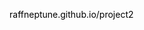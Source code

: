 <a href="https://raffneptune.github.io/project2/index.html" style="color: black; text-decoration: none;">raffneptune.github.io/project2</a>
